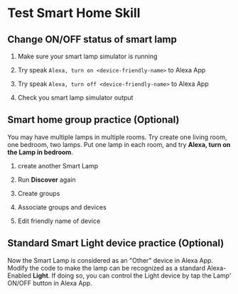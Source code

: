 # Test Smart Home Skill


## Change ON/OFF status of smart lamp

1. Make sure your smart lamp simulator is running

1. Try speak `Alexa, turn on <device-friendly-name>` to Alexa App

1. Try speak `Alexa, turn off <device-friendly-name>` to Alexa App

1. Check you smart lamp simulator output


## Smart home group practice (Optional) 

You may have multiple lamps in multiple rooms. Try create one living room, one bedroom, two lamps.
Put one lamp in each room, and try **Alexa, turn on the Lamp in bedroom**.

1. create another Smart Lamp

1. Run **Discover** again

1. Create groups

1. Associate groups and devices

1. Edit friendly name of device


## Standard Smart Light device practice (Optional)

Now the Smart Lamp is considered as an "Other" device in Alexa App.
Modify the code to make the lamp can be recognized as a standard Alexa-Enabled **Light**. 
If doing so, you can control the Light device by tap the Lamp' ON/OFF button in Alexa App.